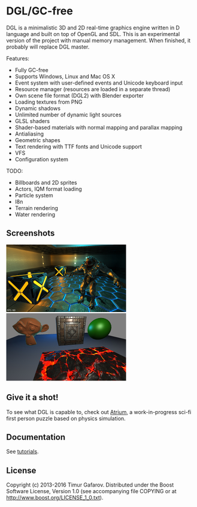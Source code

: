 DGL/GC-free
===========
DGL is a minimalistic 3D and 2D real-time graphics engine written in D language and built on top of OpenGL and SDL. This is an experimental version of the project with manual memory management. When finished, it probably will replace DGL master.

Features:
* Fully GC-free
* Supports Windows, Linux and Mac OS X
* Event system with user-defined events and Unicode keyboard input
* Resource manager (resources are loaded in a separate thread)
* Own scene file format (DGL2) with Blender exporter
* Loading textures from PNG
* Dynamic shadows
* Unlimited number of dynamic light sources
* GLSL shaders
* Shader-based materials with normal mapping and parallax mapping
* Antialiasing
* Geometric shapes
* Text rendering with TTF fonts and Unicode support
* VFS
* Configuration system

TODO:
* Billboards and 2D sprites
* Actors, IQM format loading
* Particle system
* I8n
* Terrain rendering
* Water rendering

Screenshots
-----------
[![Screenshot1](/screenshots/003_thumb.jpg)](/screenshots/003.jpg)
[![Screenshot2](/screenshots/004_thumb.jpg)](/screenshots/004.jpg)

Give it a shot!
---------------
To see what DGL is capable to, check out [Atrium](https://github.com/gecko0307/atrium), a work-in-progress sci-fi first person puzzle based on physics simulation.

Documentation
-------------
See [tutorials](/tutorials).

License
-------
Copyright (c) 2013-2016 Timur Gafarov. Distributed under the Boost Software License, Version 1.0 (see accompanying file COPYING or at http://www.boost.org/LICENSE_1_0.txt).
